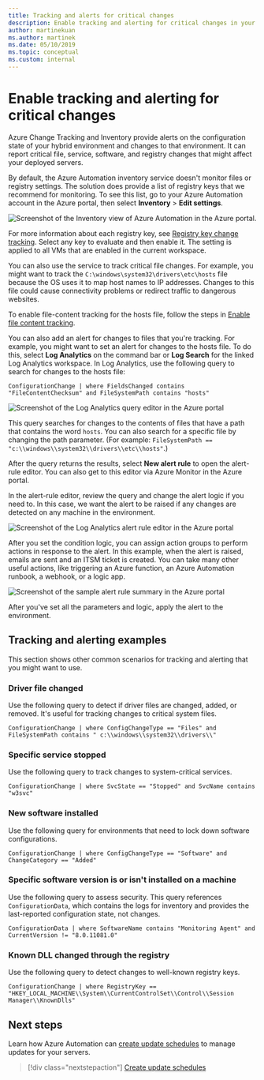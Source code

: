 ```yaml
---
title: Tracking and alerts for critical changes
description: Enable tracking and alerting for critical changes in your hybrid environment with Azure Change Tracking and Inventory.
author: martinekuan
ms.author: martinek
ms.date: 05/10/2019
ms.topic: conceptual
ms.custom: internal
---
```


# Enable tracking and alerting for critical changes

Azure Change Tracking and Inventory provide alerts on the configuration state of your hybrid environment and changes to that environment. It can report critical file, service, software, and registry changes that might affect your deployed servers.

By default, the Azure Automation inventory service doesn't monitor files or registry settings. The solution does provide a list of registry keys that we recommend for monitoring. To see this list, go to your Azure Automation account in the Azure portal, then select **Inventory** > **Edit settings**.

![Screenshot of the **Inventory** view of Azure Automation in the Azure portal.](./media/change-tracking1.png)

For more information about each registry key, see [Registry key change tracking](/azure/automation/change-tracking/overview#registry-key-change-tracking). Select any key to evaluate and then enable it. The setting is applied to all VMs that are enabled in the current workspace.

You can also use the service to track critical file changes. For example, you might want to track the `C:\windows\system32\drivers\etc\hosts` file because the OS uses it to map host names to IP addresses. Changes to this file could cause connectivity problems or redirect traffic to dangerous websites.

To enable file-content tracking for the hosts file, follow the steps in [Enable file content tracking](/azure/automation/change-tracking/manage-change-tracking#enable-file-content-tracking).

You can also add an alert for changes to files that you're tracking. For example, you might want to set an alert for changes to the hosts file. To do this, select **Log Analytics** on the command bar or **Log Search** for the linked Log Analytics workspace. In Log Analytics, use the following query to search for changes to the hosts file:

  ```kusto
  ConfigurationChange | where FieldsChanged contains "FileContentChecksum" and FileSystemPath contains "hosts"
  ```

![Screenshot of the Log Analytics query editor in the Azure portal](./media/change-tracking2.png)

This query searches for changes to the contents of files that have a path that contains the word `hosts`. You can also search for a specific file by changing the path parameter. (For example: `FileSystemPath == "c:\\windows\\system32\\drivers\\etc\\hosts"`.)

After the query returns the results, select **New alert rule** to open the alert-rule editor. You can also get to this editor via Azure Monitor in the Azure portal.

In the alert-rule editor, review the query and change the alert logic if you need to. In this case, we want the alert to be raised if any changes are detected on any machine in the environment.

![Screenshot of the Log Analytics alert rule editor in the Azure portal](./media/change-tracking3.png)

After you set the condition logic, you can assign action groups to perform actions in response to the alert. In this example, when the alert is raised, emails are sent and an ITSM ticket is created. You can take many other useful actions, like triggering an Azure function, an Azure Automation runbook, a webhook, or a logic app.

![Screenshot of the sample alert rule summary in the Azure portal](./media/change-tracking4.png)

After you've set all the parameters and logic, apply the alert to the environment.

## Tracking and alerting examples

This section shows other common scenarios for tracking and alerting that you might want to use.

### Driver file changed

Use the following query to detect if driver files are changed, added, or removed. It's useful for tracking changes to critical system files.

  ```kusto
  ConfigurationChange | where ConfigChangeType == "Files" and FileSystemPath contains " c:\\windows\\system32\\drivers\\"
  ```

### Specific service stopped

Use the following query to track changes to system-critical services.

  ```kusto
  ConfigurationChange | where SvcState == "Stopped" and SvcName contains "w3svc"
  ```

### New software installed

Use the following query for environments that need to lock down software configurations.

  ```kusto
  ConfigurationChange | where ConfigChangeType == "Software" and ChangeCategory == "Added"
  ```

### Specific software version is or isn't installed on a machine

Use the following query to assess security. This query references `ConfigurationData`, which contains the logs for inventory and provides the last-reported configuration state, not changes.

  ```kusto
  ConfigurationData | where SoftwareName contains "Monitoring Agent" and CurrentVersion != "8.0.11081.0"
  ```

### Known DLL changed through the registry

Use the following query to detect changes to well-known registry keys.

  ```kusto
  ConfigurationChange | where RegistryKey == "HKEY_LOCAL_MACHINE\\System\\CurrentControlSet\\Control\\Session Manager\\KnownDlls"
  ```

## Next steps

Learn how Azure Automation can [create update schedules](./update-schedules.md) to manage updates for your servers.

> [!div class="nextstepaction"]
> [Create update schedules](./update-schedules.md)
